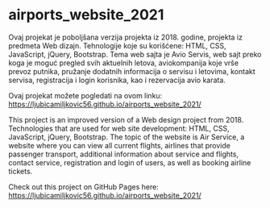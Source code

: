 # airports_website_2021

Ovaj projekat je poboljšana verzija projekta iz 2018. godine, projekta iz predmeta Web dizajn. Tehnologije koje su korišćene: HTML, CSS, JavaScript, jQuery, Bootstrap.
Tema web sajta je Avio Servis, web sajt preko koga je moguć pregled svih aktuelnih letova, aviokompanija koje vrše prevoz putnika, pružanje dodatnih informacija o servisu i letovima,  kontakt servisa, registracija i login korisnika, kao i rezervacija avio karata.

Ovaj projekat možete pogledati na ovom linku: https://ljubicamiljkovic56.github.io/airports_website_2021/

This project is an improved version of a Web design project from 2018. Technologies that are used for web site development: HTML, CSS, JavaScript, jQuery, Bootstrap.
The topic of the website is Air Service, a website where you can view all current flights, airlines that provide passenger transport, additional information about service and flights, contact service, registration and login of users, as well as booking airline tickets. 

Check out this project on GitHub Pages here: https://ljubicamiljkovic56.github.io/airports_website_2021/
